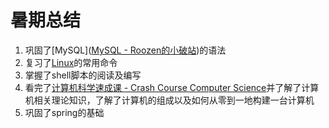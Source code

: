 # 暑期总结

1. 巩固了[MySQL]([MySQL - Roozen的小破站](https://roozen.xyz/archives/mysql))的语法
2. 复习了[Linux](https://roozen.xyz/archives/linux)的常用命令
3. 掌握了shell脚本的阅读及编写
4. 看完了[计算机科学速成课 - Crash Course Computer Science](https://www.bilibili.com/video/BV1EW411u7th?spm_id_from=333.999.0.0&vd_source=7978c47dc2693ba1ffb5a9dda862cadd)并了解了计算机相关理论知识，了解了计算机的组成以及如何从零到一地构建一台计算机
5. 巩固了spring的基础


